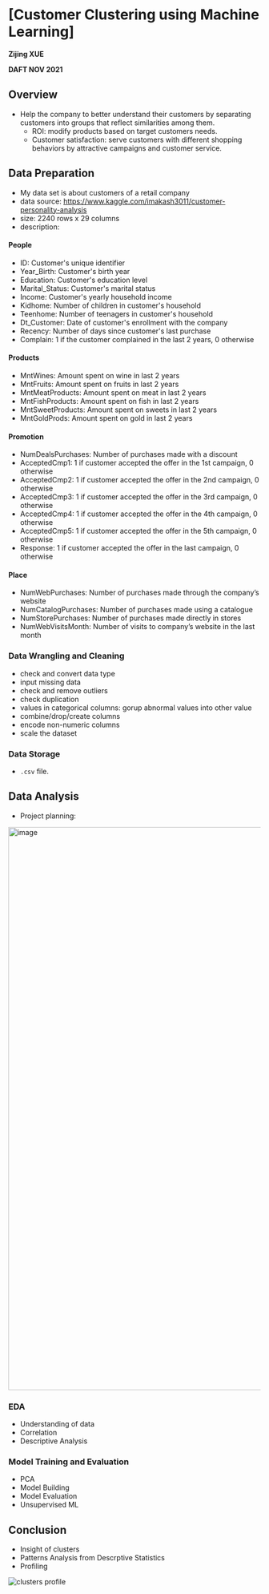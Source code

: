 # [Customer Clustering using Machine Learning]

**Zijing XUE**

**DAFT NOV 2021**

## Overview

* Help the company to better understand their customers by separating customers into groups that reflect similarities among them.
	* ROI: modify products based on target customers needs.
	* Customer satisfaction: serve customers with different shopping behaviors by attractive campaigns and customer service.

## Data Preparation

* My data set is about customers of a retail company
* data source: 
 https://www.kaggle.com/imakash3011/customer-personality-analysis
* size: 2240 rows x 29 columns
* description:

#### People

* ID: Customer's unique identifier
* Year_Birth: Customer's birth year
* Education: Customer's education level
* Marital_Status: Customer's marital status
* Income: Customer's yearly household income
* Kidhome: Number of children in customer's household
* Teenhome: Number of teenagers in customer's household
* Dt_Customer: Date of customer's enrollment with the company
* Recency: Number of days since customer's last purchase
* Complain: 1 if the customer complained in the last 2 years, 0 otherwise

#### Products

* MntWines: Amount spent on wine in last 2 years
* MntFruits: Amount spent on fruits in last 2 years
* MntMeatProducts: Amount spent on meat in last 2 years
* MntFishProducts: Amount spent on fish in last 2 years
* MntSweetProducts: Amount spent on sweets in last 2 years
* MntGoldProds: Amount spent on gold in last 2 years
 
#### Promotion

* NumDealsPurchases: Number of purchases made with a discount
* AcceptedCmp1: 1 if customer accepted the offer in the 1st campaign, 0 otherwise
* AcceptedCmp2: 1 if customer accepted the offer in the 2nd campaign, 0 otherwise
* AcceptedCmp3: 1 if customer accepted the offer in the 3rd campaign, 0 otherwise
* AcceptedCmp4: 1 if customer accepted the offer in the 4th campaign, 0 otherwise
* AcceptedCmp5: 1 if customer accepted the offer in the 5th campaign, 0 otherwise
* Response: 1 if customer accepted the offer in the last campaign, 0 otherwise

#### Place

* NumWebPurchases: Number of purchases made through the company’s website
* NumCatalogPurchases: Number of purchases made using a catalogue
* NumStorePurchases: Number of purchases made directly in stores
* NumWebVisitsMonth: Number of visits to company’s website in the last month

### Data Wrangling and Cleaning

* check and convert data type
* input missing data
* check and remove outliers
* check duplication
* values in categorical columns: gorup abnormal values into other value 
* combine/drop/create columns
* encode non-numeric columns
* scale the dataset

### Data Storage

* `.csv` file.

## Data Analysis

* Project planning:
<img width="1124" alt="image" src="https://user-images.githubusercontent.com/93996718/153622663-3ce6d64a-a043-431b-8aa5-e2a88fbc64c8.png">

### EDA
* Understanding of data
* Correlation
* Descriptive Analysis


### Model Training and Evaluation
* PCA
* Model Building 
* Model Evaluation
* Unsupervised ML

## Conclusion
* Insight of clusters
* Patterns Analysis from Descrptive Statistics
* Profiling

![clusters profile](https://user-images.githubusercontent.com/93996718/153616643-19fe1290-3e7a-42e7-b18d-be66e2dc90ad.jpg)
